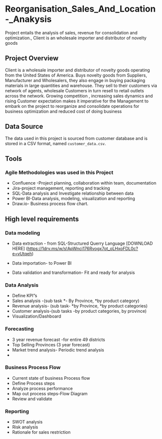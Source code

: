 # Reorganisation_Sales_And_Location-_Anakysis
Project entails the analysis of sales, revenue for consolidation and optimization., Client is an wholesale importer and distributor of novelty goods


## Project Overview
Client is a wholesale importer and distributor of novelty goods operating from the United States of America. Buys novelty goods from Suppliers, Manufacturer and Wholesalers, they also engage in buying packaging materials in large quantities and warehouse. They sell to their customers via network of agents, wholesale Customers in turn resell to retail outlets across the network. Growing competition , increasing sales dynamics and rising Customer expectation  makes it imperative for the Management to embark on the project to reorganize and consolidate operations for business optimization and reduced cost of doing business

## Data Source
The data used in this project is sourced from customer database and is stored in a CSV format, named `customer_data.csv`.

## Tools
### Agile Methodologies was used in this Project
- Confluence -Project planning, collaboration within team, documentation 
- Jira-project management, reporting and tracking
- SQL-Data analysis and Investigate relationship between data
- Power BI-Data analysis, modeling, visualization and reporting
- Draw.io- Business process flow chart.

## High level requirements
### Data modeling
- Data extraction - from SQL-Structured Querry Language [DOWNLOAD HERE] (https://1drv.ms/w/s!ApWnci176Rvogx7ot_oLHxoFDL0c?e=vUtqeh)
  





- Data importation- to Power BI 
- Data validation and  transformation- Fit and ready for analysis

### Data Analysis
- Define KPI”s
- Sales analysis -(sub task *- By Province, *by product category)
- Revenue analysis- (sub task- *by Province, *by product categories) 
- Customer analysis-(sub tasks -by product categories, by province)
- Visualization/Dashboard

### Forecasting
- 3 year revenue forecast -for entire 49 districts 
- Top Selling  Provinces (3 year forecast)
- Market trend analysis- Periodic trend analysis
- 
### Business Process Flow
- Current state of business Process flow 
- Define Process steps
- Analyze process performance
- Map out process steps-Flow Diagram
- Review and validate 

### Reporting
- SWOT analysis
- Risk analysis
- Rationale for sales restriction
 



 


 


 



 



 
